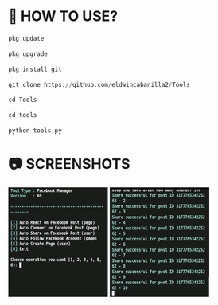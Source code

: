 # 📰 HOW TO USE?

```python
pkg update
```
```python
pkg upgrade
```
```python
pkg install git
```
```python
git clone https://github.com/eldwincabanilla2/Tools
```
```python
cd Tools
```
```python
cd tools
```
```python
python tools.py
```

# 📷 SCREENSHOTS

<img src="img/Ggs.jpg" style="height: 220px; width: 200px"></img>
<img src="img/GG.jpg" style="height: 220px; width: 200px"></img>

